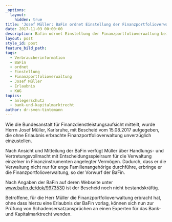 ```yaml
---
_options:
  layout:
    hidden: true
title: 'Josef Müller: BaFin ordnet Einstellung der Finanzportfolioverwaltung an'
date: 2017-11-03 00:00:00
description: Bafin odrnet Einstellung der Finanzportfolioverwaltung bei Josef Müller an.
layout: post
style_id: post
feature_bild_path:
tags:
  - Verbraucherinformation
  - BaFin
  - ordnet
  - Einstellung
  - Finanzportfolioverwaltung
  - Josef Müller
  - Erlaubnis
  - KWG
topics:
  - anlegerschutz
  - bank-und-kapitalmarktrecht
author: dr-sven-tintemann
---
```



Wie die Bundesanstalt für Finanzdienstleistungsaufsicht mitteilt, wurde Herrn Josef Müller, Karlsruhe, mit Bescheid vom 15.08.2017 aufgegeben, die ohne Erlaubnis erbrachte Finanzportfolioverwaltung unverzüglich einzustellen.

Nach Ansicht und Mitteilung der BaFin verfügt Müller über Handlungs- und Vertretungsvollmacht mit Entscheidungsspielraum für die Verwaltung einzelner in Finanzinstrumenten angelegter Vermögen. Dadurch, dass er die Verwaltung nicht nur für enge Familienangehörige durchführe, erbringe er die Finanzportfolioverwaltung, so der Vorwurf der BaFin.

Nach Angaben der BaFin auf deren Webseite unter www.bafin.de/dok/9973530 ist der Bescheid noch nicht bestandskräftig.

Betroffene, für die Herr Müller die Finanzportfolioverwaltung erbracht hat, ohne dass hierzu eine Erlaubnis der BaFin vorlag, können sich nun zur Prüfung von Schadensersatzansprüchen an einen Experten für das Bank- und Kapitalmarktrecht wenden.
